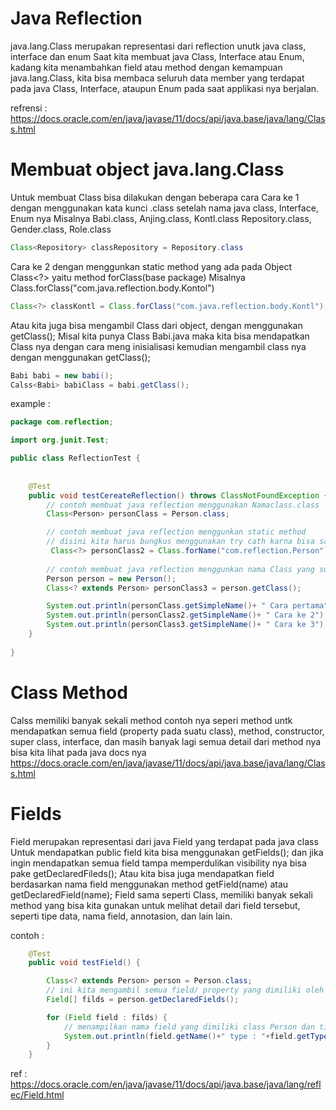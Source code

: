 # Java Reflection

java.lang.Class<T> merupakan representasi dari reflection unutk java class, interface dan enum
Saat kita membuat java Class, Interface atau Enum, kadang kita menambahkan field atau method
dengan kemampuan java.lang.Class<T>, kita bisa membaca seluruh data member yang terdapat pada java Class, Interface, ataupun Enum pada saat applikasi nya berjalan.

refrensi : https://docs.oracle.com/en/java/javase/11/docs/api/java.base/java/lang/Class.html

# Membuat object java.lang.Class<T>

Untuk membuat Class<T> bisa dilakukan dengan beberapa cara
Cara ke 1 dengan menggunakan kata kunci .class setelah nama java class, Interface, Enum nya
Misalnya Babi.class, Anjing.class, Kontl.class Repository.class, Gender.class, Role.class
``` java
Class<Repository> classRepository = Repository.class
```
Cara ke 2 dengan menggunkan static method yang ada pada Object Class<?> yaitu method forClass(base package)
Misalnya Class.forClass("com.java.reflection.body.Kontol")
``` java
Class<?> classKontl = Class.forClass("com.java.reflection.body.Kontl");
```
Atau kita juga bisa mengambil Class<T> dari object, dengan menggunakan getClass();
Misal kita punya Class Babi.java maka kita bisa mendapatkan Class nya dengan cara meng inisialisasi kemudian mengambil class nya dengan menggunakan getClass();
```java
Babi babi = new babi();
Calss<Babi> babiClass = babi.getClass(); 
```

example : 
``` java
package com.reflection;

import org.junit.Test;

public class ReflectionTest {
    
    
    @Test
    public void testCereateReflection() throws ClassNotFoundException {
        // contoh membuat java reflection menggunakan Namaclass.class
        Class<Person> personClass = Person.class;

        // contoh membuat java reflection menggunkan static method
        // disini kita harus bungkus menggunakan try cath karna bisa saja class yang kita inginkan nga ada
         Class<?> personClass2 = Class.forName("com.reflection.Person");
     
        // contoh membuat java reflection menggunkan nama Class yang sudah kita instansiasi
        Person person = new Person();
        Class<? extends Person> personClass3 = person.getClass();

        System.out.println(personClass.getSimpleName()+ " Cara pertama");
        System.out.println(personClass2.getSimpleName()+ " Cara ke 2");
        System.out.println(personClass3.getSimpleName()+ " Cara ke 3");
    }
    
}
```
# Class<T> Method

Calss<T> memiliki banyak sekali method
contoh nya seperi method untk mendapatkan semua field (property pada suatu class), method, constructor, super class, interface, dan masih banyak lagi
semua detail dari method nya bisa kita lihat pada java docs nya https://docs.oracle.com/en/java/javase/11/docs/api/java.base/java/lang/Class.html

# Fields

Field merupakan representasi dari java Field yang terdapat pada java class 
Untuk mendapatkan public field kita bisa menggunakan getFields();
dan jika ingin mendapatkan semua field tampa memperdulikan visibility nya bisa pake getDeclaredFileds();
Atau kita bisa juga mendapatkan field berdasarkan nama field menggunakan method getField(name) atau getDeclaredField(name);
Field sama seperti Class<T>, memiliki banyak sekali method yang bisa kita gunakan untuk melihat detail dari field tersebut, seperti tipe data, nama field, annotasion, dan lain lain.

contoh : 
``` java
    @Test
    public void testField() {

        Class<? extends Person> person = Person.class;
        // ini kita mengambil semua field/ property yang dimiliki oleh class Person tampa memperdulikan visibility nya
        Field[] filds = person.getDeclaredFields();

        for (Field field : filds) {
            // menampilkan nama field yang dimiliki class Person dan tipe data field nya
            System.out.println(field.getName()+" type : "+field.getType().getSimpleName());
        }
    }
```

ref : https://docs.oracle.com/en/java/javase/11/docs/api/java.base/java/lang/reflec/Field.html